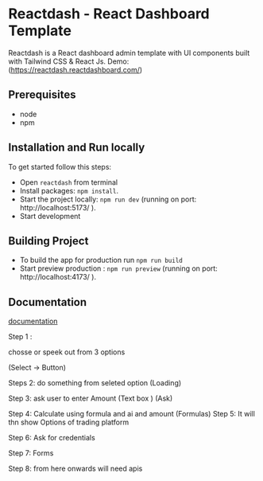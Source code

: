 # Reactdash - React Dashboard Template

Reactdash is a React dashboard admin template with UI components built with Tailwind CSS & React Js.
Demo: (https://reactdash.reactdashboard.com/)

## Prerequisites

- node
- npm

## Installation and Run locally

To get started follow this steps:
- Open `reactdash` from terminal
- Install packages: `npm install`.
- Start the project locally: `npm run dev` (running on port: http://localhost:5173/ ).
- Start development

## Building Project

- To build the app for production run `npm run build`
- Start preview production : `npm run preview` (running on port: http://localhost:4173/ ).

## Documentation

[documentation](https://reactdash.reactdashboard.com/docs/start/introduction)



Step 1 :

chosse or speek out from 3 options 

(Select -> Button)

Steps 2: 
do something from seleted option 
(Loading)

Step 3: 
ask user to enter Amount (Text box )
(Ask)

Step 4: 
Calculate using formula and ai and amount 
(Formulas)
Step 5:
It will thn show Options of trading platform

Step 6:
Ask for credentials 

Step 7: Forms 

Step 8: from here onwards will need apis